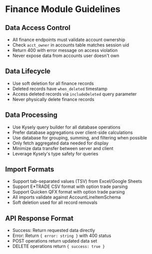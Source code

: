# Finance Module Guidelines

## Data Access Control
- All finance endpoints must validate account ownership
- Check `acct_owner` in accounts table matches session uid
- Return 400 with error message on access violation
- Never expose data from accounts user doesn't own

## Data Lifecycle
- Use soft deletion for all finance records
- Deleted records have `when_deleted` timestamp
- Access deleted records via `includeDeleted` query parameter
- Never physically delete finance records

## Data Processing
- Use Kysely query builder for all database operations
- Prefer database aggregations over client-side calculations
- Use database for grouping, summing, and filtering when possible
- Only fetch aggregated data needed for display
- Minimize data transfer between server and client
- Leverage Kysely's type safety for queries

## Import Formats
- Support tab-separated values (TSV) from Excel/Google Sheets
- Support E*TRADE CSV format with option trade parsing
- Support Quicken QFX format with option trade parsing
- All imports validate against AccountLineItemSchema
- Soft deletion used for all record removals

## API Response Format
- Success: Return requested data directly
- Error: Return `{ error: string }` with 400 status
- POST operations return updated data set
- DELETE operations return `{ success: true }`
